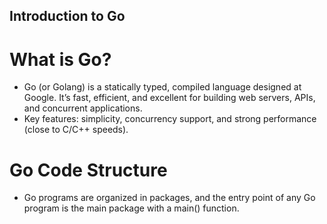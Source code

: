 ## Introduction to Go

# What is Go?

- Go (or Golang) is a statically typed, compiled language designed at Google. It’s fast, efficient, and excellent for building web servers, APIs, and concurrent applications.
- Key features: simplicity, concurrency support, and strong performance (close to C/C++ speeds).

# Go Code Structure

- Go programs are organized in packages, and the entry point of any Go program is the main package with a main() function.
